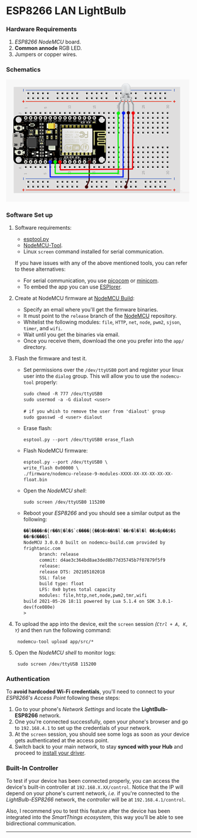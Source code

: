 # ESP8266 LAN LightBulb

### Hardware Requirements

1. _ESP8266 NodeMCU_ board.
1. **Common annode** RGB LED.
1. Jumpers or copper wires.

### Schematics

<img src="./doc/esp8266-rgb-schematic.png" alt="esp8266-schematic" width="500"/>

### Software Set up

1. Software requirements:
    - [esptool.py](https://github.com/espressif/esptool#esptoolpy)
    - [NodeMCU-Tool](https://github.com/AndiDittrich/NodeMCU-Tool#nodemcu-tool).
    - Linux `screen` command installed for serial communication.

    If you have issues with any of the above mentioned tools, you can refer to these alternatives:

      - For serial communication, you use [picocom](https://github.com/npat-efault/picocom#picocom) or [minicom](https://github.com/Distrotech/minicom).
      - To embed the app you can use [ESPlorer](https://github.com/4refr0nt/ESPlorer).

1. Create at NodeMCU firmware at [NodeMCU Build](https://nodemcu-build.com/):
    - Specify an email where you'll get the firmware binaries.
    - It must point to the `release` branch of the [NodeMCU](https://github.com/nodemcu/nodemcu-firmware/) repository.
    - Whitelist the following modules: `file`, `HTTP`, `net`, `node`, `pwm2`, `sjson`, `timer`, and `wifi`.
    - Wait until you get the binaries via email.
    - Once you receive them, download the one you prefer into the `app/` directory.


1. Flash the firmware and test it.

    - Set permissions over the `/dev/ttyUSB0` port and register your linux user into the `dialog` group. This will allow you to use the `nodemcu-tool` properly:

          sudo chmod -R 777 /dev/ttyUSB0
          sudo usermod -a -G dialout <user>

          # if you whish to remove the user from 'dialout' group
          sudo gpasswd -d <user> dialout

    - Erase flash:

          esptool.py --port /dev/ttyUSB0 erase_flash

    - Flash NodeMCU firmware:

          esptool.py --port /dev/ttyUSB0 \
          write_flash 0x00000 \
          ./firmware/nodemcu-release-9-modules-XXXX-XX-XX-XX-XX-XX-float.bin

    - Open the _NodeMCU shell_:

          sudo screen /dev/ttyUSB0 115200

    - Reboot your _ESP8266_ and you should see a similar output as the following:

          ��l����n�|r��N|�l�$`c����|{��$�n��N�l`��r�l�l�l ��s�p��$�$ ��r�d���$l
          NodeMCU 3.0.0.0 built on nodemcu-build.com provided by frightanic.com
                branch: release
                commit: d4ae3c364bd8ae3ded8b77d35745b7f07879f5f9
                release:
                release DTS: 202105102018
                SSL: false
                build type: float
                LFS: 0x0 bytes total capacity
                modules: file,http,net,node,pwm2,tmr,wifi
          build 2021-05-26 18:11 powered by Lua 5.1.4 on SDK 3.0.1-dev(fce080e)
          >

1. To upload the app into the device, exit the `screen` session _(`Ctrl + A, K, Y`)_ and then run the following command:

        nodemcu-tool upload app/src/*

1. Open the _NodeMCU shell_ to monitor logs:

        sudo screen /dev/ttyUSB 115200

### Authentication

To **avoid hardcoded Wi-Fi credentials**, you'll need to connect to your _ESP8266's
Access Point_ following these steps:

1. Go to your phone's _Network Settings_ and locate the **LightBulb-ESP8266** network.
2. One you're connected successfully, open your phone's browser and go to
`192.168.4.1` to
set up the credentials of your network.
3. At the `screen` session, you should see some logs as soon as your device gets
authenticated at the access point.
4. Switch back to your main network, to stay **synced with your Hub** and proceed to
[install your driver](../driver/README.md).

### Built-In Controller

To test if your device has been connected properly, you can access the device's
built-in controller at `192.168.X.XX/control`. Notice that the IP will depend on
your phone's current network, _i.e._ if you're connected to the _LightBulb-ESP8266_
network, the _controller_ will be at `192.168.4.1/control`.

Also, I recommend you to test this feature after the device has been integrated into
the _SmartThings ecosystem_, this way you'll be able to see bidirectional communication.

---
